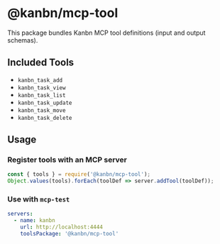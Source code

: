 # @kanbn/mcp-tool

This package bundles Kanbn MCP tool definitions (input and output schemas).

## Included Tools

- `kanbn_task_add`
- `kanbn_task_view`
- `kanbn_task_list`
- `kanbn_task_update`
- `kanbn_task_move`
- `kanbn_task_delete`

## Usage

### Register tools with an MCP server
```js
const { tools } = require('@kanbn/mcp-tool');
Object.values(tools).forEach(toolDef => server.addTool(toolDef));
```

### Use with `mcp-test`
```yaml
servers:
  - name: kanbn
    url: http://localhost:4444
    toolsPackage: '@kanbn/mcp-tool'
```

